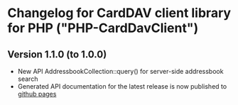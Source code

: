 # Changelog for CardDAV client library for PHP ("PHP-CardDavClient")

## Version 1.1.0 (to 1.0.0)

- New API AddressbookCollection::query() for server-side addressbook search
- Generated API documentation for the latest release is now published to [github pages](https://mstilkerich.github.io/carddavclient/)

<!-- vim: set ts=4 sw=4 expandtab fenc=utf8 ff=unix tw=120: -->
